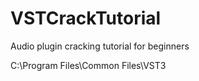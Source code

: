 # VSTCrackTutorial
 Audio plugin cracking tutorial for beginners

C:\Program Files\Common Files\VST3